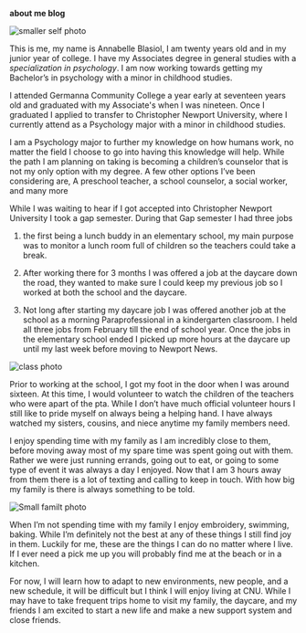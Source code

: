 **about me blog**

![smaller self photo](https://annabelleblasiol.github.io/annabellesDH350/)


This is me, my name is Annabelle Blasiol, I am twenty years old and in my junior year of college. I have my Associates degree in general studies with a _specialization in psychology_. I am now working towards getting my Bachelor’s in psychology with a minor in childhood studies. 

I attended Germanna Community College  a year early at seventeen years old and graduated with my Associate's when I was nineteen. Once I graduated I applied to transfer to Christopher Newport University, where I currently attend as a Psychology major with a minor in childhood studies.

I am a Psychology major to further my knowledge on how humans work, no matter the field I choose to go into having this knowledge will help. While the path I am planning on taking is becoming a children’s counselor that is not my only option with my degree. A few other options I’ve been considering are, A preschool teacher, a school counselor, a social worker, and many more
 
While I was waiting to hear if I got accepted into Christopher Newport University I took a gap semester. During that Gap semester I had three jobs 

1. the first being a lunch buddy in an elementary school, my main purpose was to monitor a lunch room full of children so the teachers could take a break.

2. After working there for 3 months I was offered a job at the daycare down the road, they wanted to make sure I could keep my previous job so I worked at both the school and the daycare. 

3. Not long after starting my daycare job I was offered another job at the school as a morning Paraprofessional in a kindergarten classroom. I held all three jobs from February till the end of school year. Once the jobs in the elementary school ended I picked up more hours at the daycare up until my last week before moving to Newport News. 

![class photo](https://user-images.githubusercontent.com/112191489/187704866-4f33c3bb-7148-4fbb-9b34-d1fe39c4dcd6.jpeg)


Prior to working at the school, I got my foot in the door when I was around sixteen. At this time, I would volunteer to watch the children of the teachers who were apart of the pta. While I don’t have much official volunteer hours I still like to pride myself on always being a helping hand. I have always watched my sisters, cousins, and niece anytime my family members need. 

I enjoy spending time with my family as I am incredibly close to them, before moving away most of my spare time was spent going out with them. Rather we were just running errands, going out to eat, or going to some type of event it was always a day I enjoyed. Now that I am 3 hours away from them there is a lot of texting and calling to keep in touch. With how big my family is there is always something to be told.


![Small familt photo](https://user-images.githubusercontent.com/112191489/187702385-880c72c8-aa73-4db5-9b34-a1095333856f.jpg)


When I’m not spending time with my family I enjoy embroidery, swimming, baking. While I’m definitely not the best at any of these things I still find joy in them. Luckily for me, these are the things I can do no matter where I live. If I ever need a pick me up you will probably find me at the beach or in a kitchen. 

For now, I will learn how to adapt to new environments, new people, and a new schedule, it will be difficult but I think I will enjoy living at CNU. While I may have to take frequent trips home to visit my family, the daycare, and my friends I am excited to start a new life and make a new support system and close friends. 
